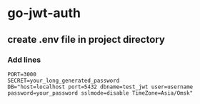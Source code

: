 # go-jwt-auth

## create .env file in project directory
### Add lines

```env
PORT=3000
SECRET=your_long_generated_password
DB="host=localhost port=5432 dbname=test_jwt user=username password=your_password sslmode=disable TimeZone=Asia/Omsk"
```
